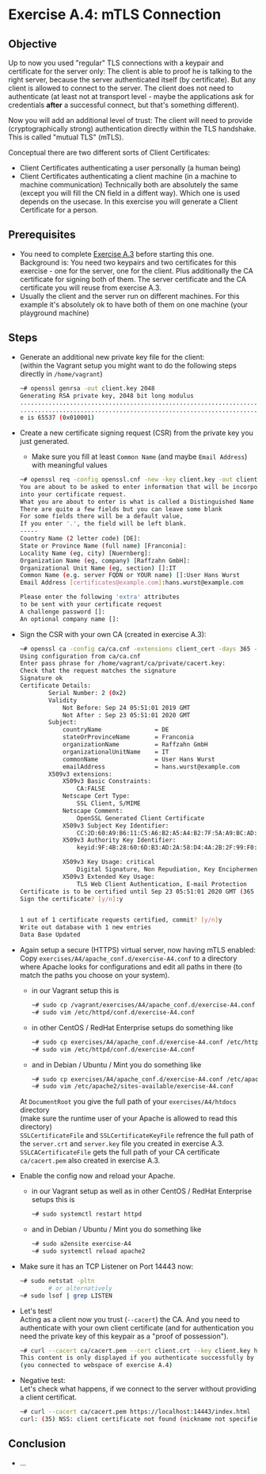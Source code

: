 # Exercise A.4: mTLS Connection

## Objective

Up to now you used "regular" TLS connections with a keypair and certificate for the server only: The client is able to proof he is talking to the right server, because the server authenticated itself (by certificate). But any client is allowed to connect to the server. The client does not need to authenticate (at least not at transport level - maybe the applications ask for credentials **after** a successful connect, but that's something different).

Now you will add an additional level of trust: The client will need to provide (cryptographically strong) authentication directly within the TLS handshake. This is called "mutual TLS" (mTLS).

Conceptual there are two different sorts of Client Certificates:
   * Client Certificates authenticating a user personally (a human being)
   * Client Certificates authenticating a client machine (in a machine to machine communication)
Technically both are absolutely the same (except you will fill the CN field in a diffent way). Which one is used depends on the usecase. In this exercise you will generate a Client Certificate for a person.

## Prerequisites

   * You need to complete [Exercise A.3](../A3/) before starting this one.  
     Background is: You need two keypairs and two certificates for this exercise - one for the server, one for the client. Plus additionally the CA certificate for signing both of them. The server certificate and the CA certificate you will reuse from exercise A.3.
   * Usually the client and the server run on different machines. For this example it's absolutely ok to have both of them on one machine (your playground machine)

## Steps

   * Generate an additional new private key file for the client:  
     (within the Vagrant setup you might want to do the following steps directly in `/home/vagrant`)
     ```Bash
     ~# openssl genrsa -out client.key 2048
     Generating RSA private key, 2048 bit long modulus
     ....................................................................+++++
     ..............................................................................+++++
     e is 65537 (0x010001)
     ```

   * Create a new certificate signing request (CSR) from the private key you just generated.  
      - Make sure you fill at least `Common Name` (and maybe `Email Address`) with meaningful values
     ```Bash
     ~# openssl req -config openssl.cnf -new -key client.key -out client.csr
     You are about to be asked to enter information that will be incorporated
     into your certificate request.
     What you are about to enter is what is called a Distinguished Name or a DN.
     There are quite a few fields but you can leave some blank
     For some fields there will be a default value,
     If you enter '.', the field will be left blank.
     -----
     Country Name (2 letter code) [DE]:
     State or Province Name (full name) [Franconia]:
     Locality Name (eg, city) [Nuernberg]:
     Organization Name (eg, company) [Raffzahn GmbH]:
     Organizational Unit Name (eg, section) []:IT
     Common Name (e.g. server FQDN or YOUR name) []:User Hans Wurst
     Email Address [certificates@example.com]:hans.wurst@example.com

     Please enter the following 'extra' attributes
     to be sent with your certificate request
     A challenge password []:
     An optional company name []:
     ```

   * Sign the CSR with your own CA (created in exercise A.3):
     ```Bash
     ~# openssl ca -config ca/ca.cnf -extensions client_cert -days 365 -in client.csr -out client.crt
     Using configuration from ca/ca.cnf
     Enter pass phrase for /home/vagrant/ca/private/cacert.key:
     Check that the request matches the signature
     Signature ok
     Certificate Details:
             Serial Number: 2 (0x2)
             Validity
                 Not Before: Sep 24 05:51:01 2019 GMT
                 Not After : Sep 23 05:51:01 2020 GMT
             Subject:
                 countryName               = DE
                 stateOrProvinceName       = Franconia
                 organizationName          = Raffzahn GmbH
                 organizationalUnitName    = IT
                 commonName                = User Hans Wurst
                 emailAddress              = hans.wurst@example.com
             X509v3 extensions:
                 X509v3 Basic Constraints: 
                     CA:FALSE
                 Netscape Cert Type: 
                     SSL Client, S/MIME
                 Netscape Comment: 
                     OpenSSL Generated Client Certificate
                 X509v3 Subject Key Identifier: 
                     CC:2D:60:A9:B6:11:C5:A6:B2:A5:A4:B2:7F:5A:A9:BC:AD:27:B5:FD
                 X509v3 Authority Key Identifier: 
                     keyid:9F:4B:28:60:6D:B3:AD:2A:58:D4:4A:2B:2F:99:F0:CF:D5:D8:24:86

                 X509v3 Key Usage: critical
                     Digital Signature, Non Repudiation, Key Encipherment
                 X509v3 Extended Key Usage: 
                     TLS Web Client Authentication, E-mail Protection
     Certificate is to be certified until Sep 23 05:51:01 2020 GMT (365 days)
     Sign the certificate? [y/n]:y


     1 out of 1 certificate requests certified, commit? [y/n]y
     Write out database with 1 new entries
     Data Base Updated
     ```

   * Again setup a secure (HTTPS) virtual server, now having mTLS enabled:  
     Copy `exercises/A4/apache_conf.d/exercise-A4.conf` to a directory where Apache looks for configurations and edit all paths in there (to match the paths you choose on your system).
      * in our Vagrant setup this is
        ```Bash
        ~# sudo cp /vagrant/exercises/A4/apache_conf.d/exercise-A4.conf /etc/httpd/conf.d/
        ~# sudo vim /etc/httpd/conf.d/exercise-A4.conf
        ```
      * in other CentOS / RedHat Enterprise setups do something like
        ```Bash
        ~# sudo cp exercises/A4/apache_conf.d/exercise-A4.conf /etc/httpd/conf.d/
        ~# sudo vim /etc/httpd/conf.d/exercise-A4.conf
        ```
      * and in Debian / Ubuntu / Mint you do something like
        ```Bash
        ~# sudo cp exercises/A4/apache_conf.d/exercise-A4.conf /etc/apache2/sites-available
        ~# sudo vim /etc/apache2/sites-available/exercise-A4.conf
        ```
     At `DocumentRoot` you give the full path of your `exercises/A4/htdocs` directory  
     (make sure the runtime user of your Apache is allowed to read this directory)  
     `SSLCertificateFile` and `SSLCertificateKeyFile` refrence the full path of the `server.crt` and `server.key` file you created in exercise A.3.  
     `SSLCACertificateFile` gets the full path of your CA certificate `ca/cacert.pem` also created in exercise A.3.

   * Enable the config now and reload your Apache.
      * in our Vagrant setup as well as in other CentOS / RedHat Enterprise setups this is
        ```Bash
        ~# sudo systemctl restart httpd
        ```
      * and in Debian / Ubuntu / Mint you do something like
        ```Bash
        ~# sudo a2ensite exercise-A4
        ~# sudo systemctl reload apache2
        ```

   * Make sure it has an TCP Listener on Port 14443 now:
     ```Bash
     ~# sudo netstat -pltn
             # or alternatively
     ~# sudo lsof | grep LISTEN
     ```

   * Let's test!  
     Acting as a client now you trust (`--cacert`) the CA. And you need to authenticate with your own client certificate (and for authentication you need the private key of this keypair as a "proof of possession").
     ```Bash
     ~# curl --cacert ca/cacert.pem --cert client.crt --key client.key https://localhost:14443/index.html
     This content is only displayed if you authenticate successfully by a client certificate!
     (you connected to webspace of exercise A.4)
     ```

   * Negative test:  
     Let's check what happens, if we connect to the server without providing a client certificat.
     ```Bash
     ~# curl --cacert ca/cacert.pem https://localhost:14443/index.html
     curl: (35) NSS: client certificate not found (nickname not specified)
     ```

## Conclusion

   * ...
